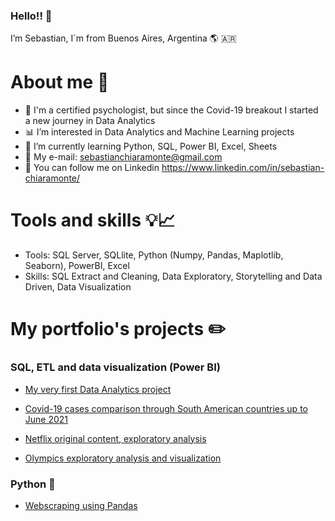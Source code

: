 ### Hello!! 👋

I’m Sebastian, I´m from Buenos Aires, Argentina 🌎 🇦🇷

# About me 🤠

- 👦 I'm a certified psychologist, but since the Covid-19 breakout I started a new journey in Data Analytics
- 📊 I’m interested in Data Analytics and Machine Learning projects 
- 📌 I’m currently learning Python, SQL, Power BI, Excel, Sheets
- 📧 My e-mail: sebastianchiaramonte@gmail.com
- 👥 You can follow me on Linkedin https://www.linkedin.com/in/sebastian-chiaramonte/

# Tools and skills 💡📈

- Tools: SQL Server, SQLlite, Python (Numpy, Pandas, Maplotlib, Seaborn), PowerBI, Excel
- Skills: SQL Extract and Cleaning, Data Exploratory, Storytelling and Data Driven, Data Visualization

# My portfolio's projects ✏️

### SQL, ETL and data visualization (Power BI)

- [My very first Data Analytics project](https://github.com/sebachiara88/My-first-Data-Analytics-Project)

- [Covid-19 cases comparison through South American countries up to June 2021](https://github.com/sebachiara88/Covid19Project)

- [Netflix original content, exploratory analysis](https://github.com/sebachiara88/NetflixOriginals2016-2020)

- [Olympics exploratory analysis and visualization](https://github.com/sebachiara88/JJOO)

### Python 🐍

- [Webscraping using Pandas](uhttps://github.com/sebachiara88/Webscraping_Pandasrl)

